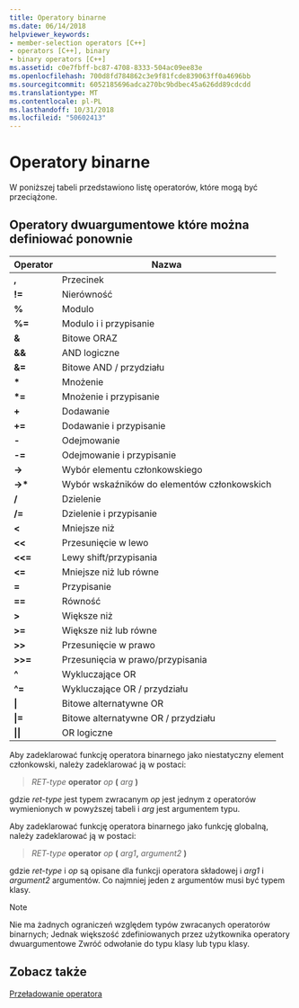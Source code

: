 ```yaml
---
title: Operatory binarne
ms.date: 06/14/2018
helpviewer_keywords:
- member-selection operators [C++]
- operators [C++], binary
- binary operators [C++]
ms.assetid: c0e7fbff-bc87-4708-8333-504ac09ee83e
ms.openlocfilehash: 700d8fd784862c3e9f81fcde839063ff0a4696bb
ms.sourcegitcommit: 6052185696adca270bc9bdbec45a626dd89cdcdd
ms.translationtype: MT
ms.contentlocale: pl-PL
ms.lasthandoff: 10/31/2018
ms.locfileid: "50602413"
---
```

# <a name="binary-operators"></a>Operatory binarne

W poniższej tabeli przedstawiono listę operatorów, które mogą być przeciążone.

## <a name="redefinable-binary-operators"></a>Operatory dwuargumentowe które można definiować ponownie

|Operator|Nazwa|
|--------------|----------|
|**,**|Przecinek|
|**\!=**|Nierówność|
|**%**|Modulo|
|**%=**|Modulo i i przypisanie|
|**&**|Bitowe ORAZ|
|**&&**|AND logiczne|
|**&=**|Bitowe AND / przydziału|
|**&#42;**|Mnożenie|
|**&#42;=**|Mnożenie i przypisanie|
|**+**|Dodawanie|
|**+=**|Dodawanie i przypisanie|
|**-**|Odejmowanie|
|**-=**|Odejmowanie i przypisanie|
|**->**|Wybór elementu członkowskiego|
|**->&#42;**|Wybór wskaźników do elementów członkowskich|
|**/**|Dzielenie|
|**/=**|Dzielenie i przypisanie|
|**<**|Mniejsze niż|
|**<<**|Przesunięcie w lewo|
|**<<=**|Lewy shift/przypisania|
|**<=**|Mniejsze niż lub równe|
|**=**|Przypisanie|
|**==**|Równość|
|**>**|Większe niż|
|**>=**|Większe niż lub równe|
|**>>**|Przesunięcie w prawo|
|**>>=**|Przesunięcia w prawo/przypisania|
|**^**|Wykluczające OR|
|**^=**|Wykluczające OR / przydziału|
|**&#124;**|Bitowe alternatywne OR|
|**&#124;=**|Bitowe alternatywne OR / przydziału|
|**&#124;&#124;**|OR logiczne|

Aby zadeklarować funkcję operatora binarnego jako niestatyczny element członkowski, należy zadeklarować ją w postaci:

> *RET-type* **operator** *op* **(** *arg* **)**

gdzie *ret-type* jest typem zwracanym *op* jest jednym z operatorów wymienionych w powyższej tabeli i *arg* jest argumentem typu.

Aby zadeklarować funkcję operatora binarnego jako funkcję globalną, należy zadeklarować ją w postaci:

> *RET-type* **operator** *op* **(** _arg1_**,** _argument2_ **)**

gdzie *ret-type* i *op* są opisane dla funkcji operatora składowej i *arg1* i *argument2* argumentów. Co najmniej jeden z argumentów musi być typem klasy.

> [!NOTE]
> Nie ma żadnych ograniczeń względem typów zwracanych operatorów binarnych; Jednak większość zdefiniowanych przez użytkownika operatory dwuargumentowe Zwróć odwołanie do typu klasy lub typu klasy.

## <a name="see-also"></a>Zobacz także

[Przeładowanie operatora](../cpp/operator-overloading.md)